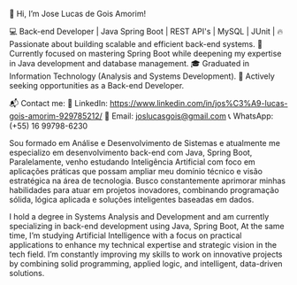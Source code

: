 👋 Hi, I’m Jose Lucas de Gois Amorim!

💻 Back-end Developer | Java Spring Boot | REST API's | MySQL | JUnit |
🔥 Passionate about building scalable and efficient back-end systems.
🎯 Currently focused on mastering Spring Boot while deepening my expertise in Java development and database management.
🎓 Graduated in Information Technology (Analysis and Systems Development).
🚀 Actively seeking opportunities as a Back-end Developer.

📬 Contact me:
💼 LinkedIn: https://www.linkedin.com/in/jos%C3%A9-lucas-gois-amorim-929785212/
📧 Email: joslucasgois@gmail.com
📞 WhatsApp: (+55) 16 99798-6230

Sou formado em Análise e Desenvolvimento de Sistemas e atualmente me especializo em desenvolvimento back-end com Java, Spring Boot, Paralelamente, venho estudando Inteligência Artificial com foco em aplicações práticas que possam ampliar meu domínio técnico e visão estratégica na área de tecnologia. Busco constantemente aprimorar minhas habilidades para atuar em projetos inovadores, combinando programação sólida, lógica aplicada e soluções inteligentes baseadas em dados.

I hold a degree in Systems Analysis and Development and am currently specializing in back-end development using Java, Spring Boot, At the same time, I’m studying Artificial Intelligence with a focus on practical applications to enhance my technical expertise and strategic vision in the tech field. I’m constantly improving my skills to work on innovative projects by combining solid programming, applied logic, and intelligent, data-driven solutions.

